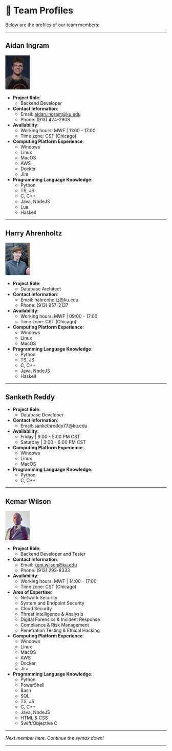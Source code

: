 # 👥 Team Profiles

Below are the profiles of our team members:

---

## Aidan Ingram
<img src="/images/aidan_ingram.jpg" width="15%" />

- **Project Role**:  
  - Backend Developer
- **Contact Information**:  
  - Email: [aidan.ingram@ku.edu](mailto:aidan.ingram@ku.edu)  
  - Phone: (913) 424-2908
- **Availability**:  
  - Working hours: MWF | 11:00 - 17:00
  - Time zone: CST (Chicago)
- **Computing Platform Experience**:  
  - Windows
  - Linux
  - MacOS
  - AWS
  - Docker
  - Jira
- **Programming Language Knowledge**:  
  - Python
  - TS, JS
  - C, C++
  - Java, NodeJS
  - Lua
  - Haskell

---

## Harry Ahrenholtz
<img src="/images/harry_ahrenholtz.jpg" width="15%" />

- **Project Role**:  
  - Database Architect
- **Contact Information**:  
  - Email: [hahrenholtz@ku.edu](mailto:hahrenholtz@ku.edu)  
  - Phone: (913) 957-2137
- **Availability**:  
  - Working hours: MWF | 09:00 - 17:00
  - Time zone: CST (Chicago)
- **Computing Platform Experience**:  
  - Windows
  - Linux
  - MacOS
- **Programming Language Knowledge**:  
  - Python
  - TS, JS
  - C, C++
  - Java, NodeJS
  - Haskell

---

## Sanketh Reddy

- **Project Role**:  
  - Database Developer
- **Contact Information**:  
  - Email: [sankethreddy77@ku.edu](mailto:sankethreddy77@ku.edu)  
- **Availability**:  
  - Friday | 9:00 - 5:00 PM CST
  - Saturday | 3:00 - 6:00 PM CST
- **Computing Platform Experience**:  
  - Windows
  - Linux
  - MacOS
- **Programming Language Knowledge**:  
  - Python
  - C, C++
 
---

## Kemar Wilson
<img src="/images/kemar_wilson.jpg" width="15%" />

- **Project Role**:  
  - Backend Developer and Tester
- **Contact Information**:  
  - Email: [kem.wilson@ku.edu](mailto:kem.wilson@ku.edu)  
  - Phone: (913) 293-8333
- **Availability**:  
  - Working hours: MWF | 14:00 - 17:00
  - Time zone: CST (Chicago)
- **Area of Expertise**:
  - Network Security
  - System and Endpoint Security
  - Cloud Security
  - Threat Intelligence & Analysis
  - Digital Forensics & Incident Response
  - Compliance & Risk Management
  - Penetration Testing & Ethical Hacking 
- **Computing Platform Experience**:  
  - Windows
  - Linux
  - MacOS
  - AWS
  - Docker
  - Jira
- **Programming Language Knowledge**:  
  - Python
  - PowerShell
  - Bash
  - SQL
  - TS, JS
  - C, C++
  - Java, NodeJS
  - HTML & CSS
  - Swift/Objective C

---

*Next member here. Continue the syntax down!*

---


